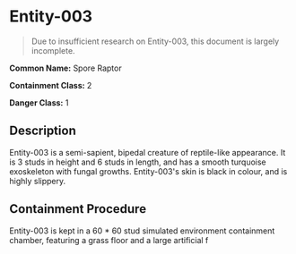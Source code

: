 # Entity-003

> Due to insufficient research on Entity-003, this document is largely incomplete.

**Common Name:** Spore Raptor

**Containment Class:** 2

**Danger Class:** 1

## Description
Entity-003 is a semi-sapient, bipedal creature of reptile-like appearance. It is 3 studs in height and 6 studs in length, and has a smooth turquoise exoskeleton with fungal growths. Entity-003's skin is black in colour, and is highly slippery. 

## Containment Procedure
Entity-003 is kept in a 60 * 60 stud simulated environment containment chamber, featuring a grass floor and a large artificial f